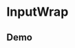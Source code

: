 # InputWrap

## Demo

<code defaultShowCode src="../../packages/element/example/InputWrapDemo.tsx" />
